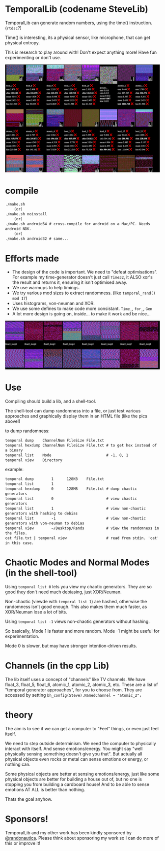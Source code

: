 
# TemporalLib (codename SteveLib)

TemporalLib can generate random numbers, using the time() instruction. (`rtdsc`?) 

Time() is interesting, its a physical sensor, like microphone, that can get physical entropy.

This is research to play around with! Don't expect anything more! Have fun experimenting or don't use.

![Temporal Randomness](resources/screenshot.png)


# compile

	./make.sh
		(or)	
	./make.sh noinstall
		(or)	
	./make.sh android64 # cross-compile for android on a Mac/PC. Needs android NDK.
		(or)	
	./make.sh android32 # same...


# Efforts made

* The design of the code is important. We need to "defeat optimisations". For example my time-generator doesn't just call `Time32`, it ALSO xor's the result and returns it, ensuring it isn't optimised away.
* We use warmups to help timings.
* We try various mod sizes to extract randomness. (like `temporal_rand() mod 17`)
* Uses histograms, von-neuman and XOR.
* We use some defines to make code more consistant. `Time_`, `for_`, `Gen`
* A lot more design is going on, inside... to make it work and be nice...

![Temporal Randomness](resources/screenshot2.jpg)



# Use

Compiling should build a lib, and a shell-tool.

The shell-tool can dump randomness into a file, or just test various approaches and graphically display them in an HTML file (like the pics above!)

to dump randomness:

	temporal dump    ChannelNum FileSize File.txt
	temporal hexdump ChannelNum FileSize File.txt # to get hex instead of a binary
	temporal list    Mode                         # -1, 0, 1
	temporal view    Directory
		
example:

	temporal dump        1      128KB    File.txt
	temporal list        1
	temporal hexdump     0      128MB    File.txt # dump chaotic generators
	temporal list        0                        # view chaotic generators
	temporal list        1                        # view non-chaotic generators with hashing to debias
	temporal list        -1                       # view non-chaotic generators with von-neuman to debias
	temporal view        ~/Desktop/Rands          # view the randomness in the files.
	cat file.txt | temporal view                  # read from stdin. 'cat' in this case.



# Chaotic Modes and Normal Modes (in the shell-tool)

Using `temporal list 0` lets you view my chaotic generators. They are so good they don't need much debiasing, just XOR/Neuman.

Non-chaotic (viewde with `temporal list 1`) are hashed, otherwise the randomness isn't good enough. This also makes them much faster, as XOR/Neuman lose a lot of bits.

Using `temporal list -1` views non-chaotic generators without hashing.

So basically, Mode 1 is faster and more random. Mode -1 might be useful for experimentation.

Mode 0 is slower, but may have stronger intention-driven results.


# Channels (in the cpp Lib)

The lib itself uses a concept of "channels" like TV channels. We have float_3, float_5, float_6, atomic_1, atomic_2, atomic_3, etc. These are a list of "temporal generator approaches", for you to choose from. They are accessed by setting `bh_config(Steve).NamedChannel = "atomic_2";`


# theory

The aim is to see if we can get a computer to "Feel" things, or even just feel itself.

We need to step outside determinism. We need the computer to physically interact with itself. And sense emotions/energy. You might say "well physically sensing something doesn't give you that". But actually all physical objects even rocks or metal can sense emotions or energy, or nothing can.

Some physical objects are better at sensing emotions/energy, just like some physical objects are better for building a house out of, but no one is stopping you from building a cardboard house! And to be able to sense emotions AT ALL is better than nothing.

Thats the goal anyhow.

# Sponsors!

TemporalLib and my other work has been kindly sponsored by <a href=https://randonautica.com>@randonautica</a>. Please think about sponsoring my work so I can do more of this or improve it!

